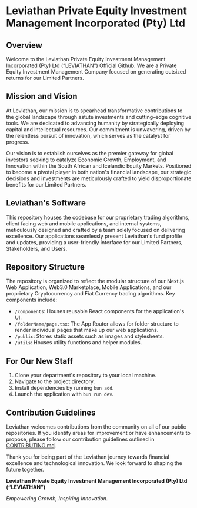# Leviathan Private Equity Investment Management Incorporated (Pty) Ltd

## Overview

Welcome to the Leviathan Private Equity Investment Management Incorporated (Pty) Ltd (“LEVIATHAN”) Official Github. We are a Private Equity Investment Management Company focused on generating outsized returns for our Limited Partners.

## Mission and Vision

At Leviathan, our mission is to spearhead transformative contributions to the global landscape through astute investments and cutting-edge cognitive tools. We are dedicated to advancing humanity by strategically deploying capital and intellectual resources. Our commitment is unwavering, driven by the relentless pursuit of innovation, which serves as the catalyst for progress.

Our vision is to establish ourselves as the premier gateway for global investors seeking to catalyze Economic Growth, Employment, and Innovation within the South African and Icelandic Equity Markets. Positioned to become a pivotal player in both nation's financial landscape, our strategic decisions and investments are meticulously crafted to yield disproportionate benefits for our Limited Partners.

## Leviathan's Software

This repository houses the codebase for our proprietary trading algorithms, client facing web and mobile applications, and internal systems, meticulously designed and crafted by a team solely focused on delivering excellence. Our applications seamlessly present Leviathan's fund profile and updates, providing a user-friendly interface for our Limited Partners, Stakeholders, and Users.

## Repository Structure

The repository is organized to reflect the modular structure of our Next.js Web Application, Web3.0 Marketplace, Mobile Applications, and our proprietary Cryptocurrency and Fiat Currency trading algorithms. Key components include:

- `/components`: Houses reusable React components for the application's UI.
- `/folderName/page.tsx`: The App Router allows for folder structure to render individual pages that make up our web applications.
- `/public`: Stores static assets such as images and stylesheets.
- `/utils`: Houses utility functions and helper modules.

## For Our New Staff

1. Clone your department's repository to your local machine.
2. Navigate to the project directory.
3. Install dependencies by running `bun add`.
4. Launch the application with `bun run dev`.

## Contribution Guidelines

Leviathan welcomes contributions from the community on all of our public repositories. If you identify areas for improvement or have enhancements to propose, please follow our contribution guidelines outlined in [CONTRIBUTING.md](CONTRIBUTING.md).

Thank you for being part of the Leviathan journey towards financial excellence and technological innovation. We look forward to shaping the future together.

**Leviathan Private Equity Investment Management Incorporated (Pty) Ltd (“LEVIATHAN”)**

_Empowering Growth, Inspiring Innovation._
